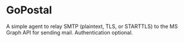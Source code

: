 # GoPostal
A simple agent to relay SMTP (plaintext, TLS, or STARTTLS) to the MS Graph API for sending mail. Authentication optional.
